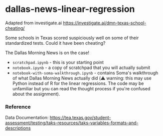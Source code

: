 # dallas-news-linear-regression

Adapted from investigate.ai
https://investigate.ai/dmn-texas-school-cheating/

Some schools in Texas scored suspiciously well on some of their standardized tests. Could it have been cheating?

The Dallas Morning News is on the case!

- `scratchpad.ipynb` - this is your starting point
- `notebook.ipynb` - a copy of scratchpad that you will actually submit
- `notebook-with-soma-walkthrough.ipynb` - contains Soma's walkthrough of what Dallas Morning News actually did (⚠️ warning: this may use Python instead of R for the linear regressions. The code may be unfamiliar but you can read the thought process if you're confused about the assignment). 

### Reference

Data Documentation: 
https://tea.texas.gov/student-assessment/testing/taks-resources/taks-variables-formats-and-descriptions
